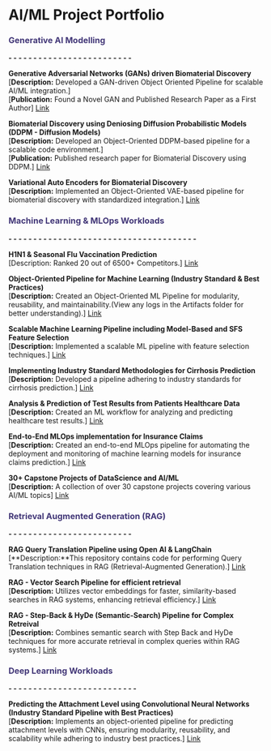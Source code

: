 # AI/ML Project Portfolio

###  <span style="color:#433878">Generative AI Modelling </span>
**- - - - - - - - - - - - - - - - - - - - - - - - -**

**Generative Adversarial Networks (GANs) driven Biomaterial Discovery**
<br>
[**Description:** Developed a GAN-driven Object Oriented Pipeline for scalable AI/ML integration.]
<br>
[**Publication:** Found a Novel GAN and Published Research Paper as a First Author]
[Link](https://github.com/Karthi-DStech/GAN-Driven-Biomaterial-Discovery)

**Biomaterial Discovery using Deniosing Diffusion Probabilistic Models (DDPM - Diffusion Models)** 
<br>
[**Description:** Developed an Object-Oriented  DDPM-based pipeline for a scalable code environment.]
<br>
[**Publication:** Published research paper for Biomaterial Discovery using DDPM.]
[Link](https://github.com/Karthi-DStech/Denoising-Diffusion-Probablistic-Models-for-Biomaterial-Discovery)

**Variational Auto Encoders for Biomaterial Discovery**
<br>
[**Description:** Implemented an Object-Oriented VAE-based pipeline for biomaterial discovery with standardized integration.]
[Link](https://github.com/Karthi-DStech/Variational-AutoEncoders-for-Biomaterial-Discovery)


###  <span style="color:#433878">Machine Learning & MLOps Workloads</span>
**- - - - - - - - - - - - - - - - - - - - - - - - - - - - - - - - - - - - - -**

**H1N1 & Seasonal Flu Vaccination Prediction**
<br>
[Description: Ranked 20 out of 6500+ Competitors.] 
[Link](https://github.com/Karthi-DStech/Predicting-H1N1-and-Seasonal-Flu-Uptake)

**Object-Oriented Pipeline for Machine Learning (Industry Standard & Best Practices)**
<br>
[**Description:** Created an Object-Oriented ML Pipeline for modularity, reusability, and maintainability.(View any logs in the Artifacts folder for better understanding).]
[Link](https://github.com/Karthi-DStech/Object-Oriented-Pipeline-for-Machine-Learning)

**Scalable Machine Learning Pipeline including Model-Based and SFS Feature Selection**
<br>
[**Description:** Implemented a scalable ML pipeline with feature selection techniques.]
[Link](https://github.com/Karthi-DStech/Scalable-Model-Based-and-SFS-Feature-Selection)

**Implementing Industry Standard Methodologies for Cirrhosis Prediction**
<br>
[**Description:** Developed a pipeline adhering to industry standards for cirrhosis prediction.]
[Link](https://github.com/Karthi-DStech/Industry-Standard-ML-for-Cirrhosis-Prediction)

**Analysis & Prediction of Test Results from Patients Healthcare Data**
<br>
[**Description:** Created an ML workflow for analyzing and predicting healthcare test results.]
[Link](https://github.com/Karthi-DStech/Analysis-and-Prediction-of-Test-Results-from-Patients-Heathcare-Data)

**End-to-End MLOps implementation for Insurance Claims**
<br>
[**Description:** Created an end-to-end MLOps pipeline for automating the deployment and monitoring of machine learning models for insurance claims prediction.]
[Link](https://github.com/Karthi-DStech/End-to-End-MLOps-Training-for-Insurance-Claims)

**30+ Capstone Projects of DataScience and AI/ML**
<br>
[**Description:** A collection of over 30 capstone projects covering various AI/ML topics]
[Link](https://github.com/Karthi-DStech/Capstone-projects-of-Data-Science-and-AI-ML)




###  <span style="color:#433878">Retrieval Augmented Generation (RAG)</span>
**- - - - - - - - - - - - - - - - - - - - - - - - -**

**RAG Query Translation Pipeline using Open AI & LangChain**
<br>
[**Description:**This repository contains code for performing Query Translation techniques in RAG (Retrieval-Augmented Generation).]
[Link](https://github.com/Karthi-DStech/RAG-Query-Translation--Semantic-Search)

**RAG - Vector Search Pipeline for efficient retrieval**
<br>
[**Description:** Utilizes vector embeddings for faster, similarity-based searches in RAG systems, enhancing retrieval efficiency.]
[Link](https://github.com/Karthi-DStech/VectorSearch-RAG-using-LangChain-OpenAI)

**RAG - Step-Back & HyDe (Semantic-Search) Pipeline for Complex Retreival**
<br>
[**Description:** Combines semantic search with Step Back and HyDe techniques for more accurate retrieval in complex queries within RAG systems.]
[Link](https://github.com/Karthi-DStech/RAG-Step-Back-and-HyDe-Semantic-Search)


### <span style="color:#433878">Deep Learning Workloads </span> 
**- - - - - - - - - - - - - - - - - - - - - - - - - -**

**Predicting the Attachment Level using Convolutional Neural Networks (Industry Standard Pipeline with Best Practices)**
<br>
[**Description:** Implements an object-oriented pipeline for predicting attachment levels with CNNs, ensuring modularity, reusability, and scalability while adhering to industry best practices.]
[Link](https://github.com/Karthi-DStech/CNN-for-Predicting-Attachment-Level-of-Bacteria)







